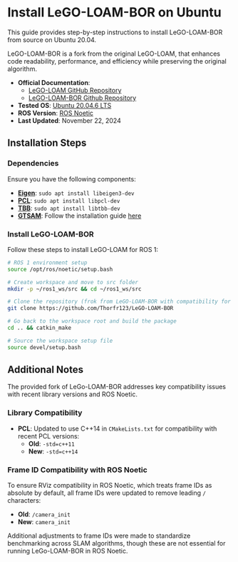 # Install LeGO-LOAM-BOR on Ubuntu

This guide provides step-by-step instructions to install LeGO-LOAM-BOR from source on Ubuntu 20.04.

LeGO-LOAM-BOR is a fork from the original LeGO-LOAM, that enhances code readability, performance, and efficiency while preserving the original algorithm.

- **Official Documentation**: 
  - [LeGO-LOAM GitHub Repository](https://github.com/RobustFieldAutonomyLab/LeGO-LOAM)
  - [LeGO-LOAM-BOR Github Repository](https://github.com/facontidavide/LeGO-LOAM-BOR)
- **Tested OS**: [Ubuntu 20.04.6 LTS](https://releases.ubuntu.com/focal)
- **ROS Version**: [ROS Noetic](https://wiki.ros.org/noetic)
- **Last Updated**: November 22, 2024

## Installation Steps

### Dependencies

Ensure you have the following components:

- [**Eigen**](https://gitlab.com/libeigen/eigen): `sudo apt install libeigen3-dev`
- [**PCL**](https://github.com/PointCloudLibrary/pcl): `sudo apt install libpcl-dev`
- [**TBB**](https://github.com/oneapi-src/oneTBB): `sudo apt install libtbb-dev`
- [**GTSAM**](https://github.com/borglab/gtsam): Follow the installation guide [here](/doc/install/dependencies/install_gtsam_403.md)

### Install LeGO-LOAM-BOR

Follow these steps to install LeGO-LOAM for ROS 1:

```sh
# ROS 1 environment setup
source /opt/ros/noetic/setup.bash

# Create workspace and move to src folder
mkdir -p ~/ros1_ws/src && cd ~/ros1_ws/src

# Clone the repository (frok from LeGO-LOAM-BOR with compatibility for ROS Noetic)
git clone https://github.com/Thorfr123/LeGO-LOAM-BOR

# Go back to the workspace root and build the package
cd .. && catkin_make

# Source the workspace setup file
source devel/setup.bash
```

## Additional Notes

The provided fork of LeGo-LOAM-BOR addresses key compatibility issues with recent library versions and ROS Noetic.

### Library Compatibility

- **PCL**: Updated to use C++14 in `CMakeLists.txt` for compatibility with recent PCL versions:
  - **Old**: `-std=c++11`
  - **New**: `-std=c++14`

### Frame ID Compatibility with ROS Noetic

To ensure RViz compatibility in ROS Noetic, which treats frame IDs as absolute by default, all frame IDs were updated to remove leading `/` characters:
  - **Old**: `/camera_init`
  - **New**: `camera_init`

Additional adjustments to frame IDs were made to standardize benchmarking across SLAM algorithms, though these are not essential for running LeGo-LOAM-BOR in ROS Noetic.